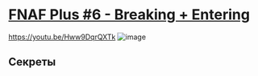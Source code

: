 # [FNAF Plus #6 - Breaking + Entering](https://drive.google.com/file/d/1aCOt8AfClEO3rbUSWAzUnIAb5GY07ILk/view)
https://youtu.be/Hww9DqrQXTk
![image](https://user-images.githubusercontent.com/87380272/132919854-b5dc42fa-e16f-4f31-aca9-e5d039adf4dc.png)

## Секреты
